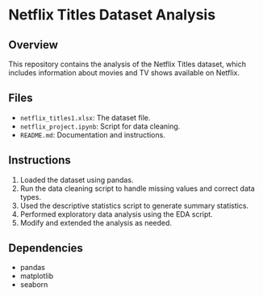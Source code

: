 # Netflix Titles Dataset Analysis

## Overview
This repository contains the analysis of the Netflix Titles dataset, which includes information about movies and TV shows available on Netflix.

## Files
- `netflix_titles1.xlsx`: The dataset file.
- `netflix_project.ipynb`: Script for data cleaning.
- `README.md`: Documentation and instructions.

## Instructions
1. Loaded the dataset using pandas.
2. Run the data cleaning script to handle missing values and correct data types.
3. Used the descriptive statistics script to generate summary statistics.
4. Performed exploratory data analysis using the EDA script.
5. Modify and extended the analysis as needed.

## Dependencies
- pandas
- matplotlib
- seaborn

